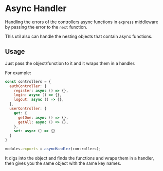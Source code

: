 # Async Handler

Handling the errors of the controllers async functions in `express` middleware by passing the error to the `next` function.

This util also can handle the nesting objects that contain async functions.

## Usage

Just pass the object/function to it and it wraps them in a handler.

For example:

```javascript
const controllers = {
  authController: {
    register: async () => {},
    login: async () => {},
    logout: async () => {},
  },
  userController: {
    get: {
      getOne: async () => {},
      getAll: async () => {},
    },
    set: async () => {}
  }
}

modules.exports = asyncHandler(controllers);
```

It digs into the object and finds the functions and wraps them in a handler, then gives you the same object with the same key names.
